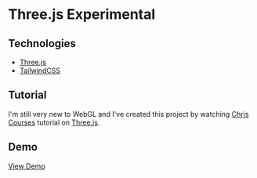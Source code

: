 # Three.js Experimental

## Technologies
- [Three.js](https://threejs.org/)
- [TailwindCSS](https://tailwindcss.com/)

## Tutorial
I'm still very new to WebGL and I've created this project by watching [Chris Courses](https://www.youtube.com/watch?v=YK1Sw_hnm58&t=253s) tutorial on [Three.js](https://threejs.org/).

## Demo
[View Demo](https://master--statuesque-squirrel-195afc.netlify.app/)
